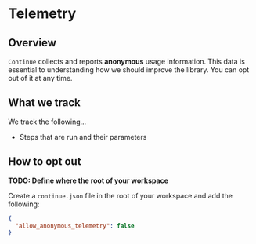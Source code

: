 # Telemetry

## Overview

`Continue` collects and reports **anonymous** usage information. This data is essential to understanding how we should improve the library. You can opt out of it at any time.

## What we track

We track the following...

- Steps that are run and their parameters

## How to opt out

**TODO: Define where the root of your workspace**

Create a `continue.json` file in the root of your workspace and add the following:

```json
{
  "allow_anonymous_telemetry": false
}
```